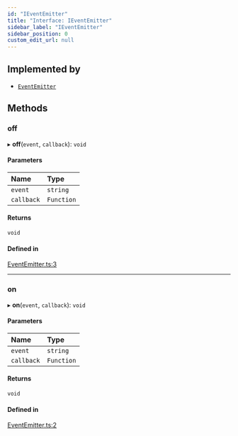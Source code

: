 ```yaml
---
id: "IEventEmitter"
title: "Interface: IEventEmitter"
sidebar_label: "IEventEmitter"
sidebar_position: 0
custom_edit_url: null
---
```


## Implemented by

- [`EventEmitter`](../classes/EventEmitter.md)

## Methods

### off

▸ **off**(`event`, `callback`): `void`

#### Parameters

| Name | Type |
| :------ | :------ |
| `event` | `string` |
| `callback` | `Function` |

#### Returns

`void`

#### Defined in

[EventEmitter.ts:3](https://github.com/sergio-lucas/webCamProcessor/blob/bb7bfcb/src/library/EventEmitter.ts#L3)

___

### on

▸ **on**(`event`, `callback`): `void`

#### Parameters

| Name | Type |
| :------ | :------ |
| `event` | `string` |
| `callback` | `Function` |

#### Returns

`void`

#### Defined in

[EventEmitter.ts:2](https://github.com/sergio-lucas/webCamProcessor/blob/bb7bfcb/src/library/EventEmitter.ts#L2)
